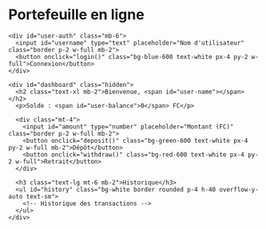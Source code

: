 <!DOCTYPE html>
<html lang="fr">
<head>
  <meta charset="UTF-8">
  <meta name="viewport" content="width=device-width, initial-scale=1.0">
  <title>Ma Caisse Électronique</title>
  <link href="https://cdn.jsdelivr.net/npm/tailwindcss@2.2.19/dist/tailwind.min.css" rel="stylesheet">
</head>
<body class="bg-gray-100 text-gray-800">
  <div class="max-w-xl mx-auto p-6">
    <h1 class="text-3xl font-bold mb-6 text-center">Portefeuille en ligne</h1>

    <div id="user-auth" class="mb-6">
      <input id="username" type="text" placeholder="Nom d'utilisateur" class="border p-2 w-full mb-2">
      <button onclick="login()" class="bg-blue-600 text-white px-4 py-2 w-full">Connexion</button>
    </div>

    <div id="dashboard" class="hidden">
      <h2 class="text-xl mb-2">Bienvenue, <span id="user-name"></span></h2>
      <p>Solde : <span id="user-balance">0</span> FC</p>

      <div class="mt-4">
        <input id="amount" type="number" placeholder="Montant (FC)" class="border p-2 w-full mb-2">
        <button onclick="deposit()" class="bg-green-600 text-white px-4 py-2 w-full mb-2">Dépôt</button>
        <button onclick="withdraw()" class="bg-red-600 text-white px-4 py-2 w-full">Retrait</button>
      </div>

      <h3 class="text-lg mt-6 mb-2">Historique</h3>
      <ul id="history" class="bg-white border rounded p-4 h-40 overflow-y-auto text-sm">
        <!-- Historique des transactions -->
      </ul>
    </div>
  </div>

  <script>
    let user = null;

    function login() {
      const name = document.getElementById('username').value;
      if (!name) return alert('Veuillez entrer un nom d\\'utilisateur.');

      user = {
        name: name,
        balance: 0,
        history: []
      };

      document.getElementById('user-name').innerText = user.name;
      document.getElementById('user-balance').innerText = user.balance;
      document.getElementById('user-auth').classList.add('hidden');
      document.getElementById('dashboard').classList.remove('hidden');
    }

    // Simuler une transaction mobile money via une API
    function mobileMoneyTransaction(amount, type) {
      // Simulations de services Mobile Money
      const services = ["Airtel", "Orange Money", "M-Pesa"];
      const service = services[Math.floor(Math.random() * services.length)]; // Choisir un service aléatoirement
      console.log(`${type} de ${amount} FC via ${service}`);

      // Retour de l'API simulée
      return new Promise((resolve, reject) => {
        setTimeout(() => {
          // Simulation de réussite
          resolve(true);
        }, 2000);
      });
    }

    function deposit() {
      const amount = parseInt(document.getElementById('amount').value);
      if (isNaN(amount) || amount <= 0) return alert('Montant invalide.');

      // Appel à l'API Mobile Money pour simuler un dépôt
      mobileMoneyTransaction(amount, 'Dépôt').then(() => {
        user.balance += amount;
        user.history.push(`+ ${amount} FC`);
        updateUI();
      }).catch(err => alert('Erreur lors du dépôt.'));
    }

    function withdraw() {
      const amount = parseInt(document.getElementById('amount').value);
      if (isNaN(amount) || amount <= 0) return alert('Montant invalide.');
      if (user.balance < amount) return alert('Solde insuffisant.');

      // Appel à l'API Mobile Money pour simuler un retrait
      mobileMoneyTransaction(amount, 'Retrait').then(() => {
        user.balance -= amount;
        user.history.push(`- ${amount} FC`);
        updateUI();
      }).catch(err => alert('Erreur lors du retrait.'));
    }

    function updateUI() {
      document.getElementById('user-balance').innerText = user.balance;
      const historyList = document.getElementById('history');
      historyList.innerHTML = '';
      user.history.slice().reverse().forEach(item => {
        const li = document.createElement('li');
        li.innerText = item;
        historyList.appendChild(li);
      });
    }
  </script>
</body>
</html>
